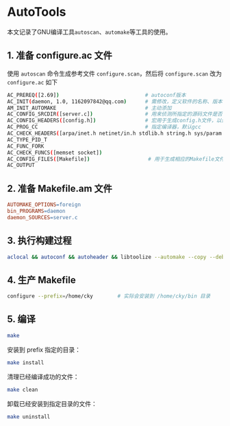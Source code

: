 # AutoTools

本文记录了GNU编译工具`autoscan`、`automake`等工具的使用。

## 1. 准备 configure.ac 文件

使用 `autoscan` 命令生成参考文件 `configure.scan`，然后将 `configure.scan` 改为 `configure.ac` 如下

```bash
AC_PREREQ([2.69])                            # autoconf版本
AC_INIT(daemon, 1.0, 1162097842@qq.com)      # 需修改，定义软件的名称、版本等信息、作者的E-mail等
AM_INIT_AUTOMAKE                             # 主动添加
AC_CONFIG_SRCDIR([server.c])                 # 用来侦测所指定的源码文件是否存在
AC_CONFIG_HEADERS([config.h])                # 宏用于生成config.h文件，以便autoheader命令使用
AC_PROG_CC                                   # 指定编译器，默认gcc
AC_CHECK_HEADERS([arpa/inet.h netinet/in.h stdlib.h string.h sys/param.h sys/socket.h unistd.h])
AC_TYPE_PID_T
AC_FUNC_FORK
AC_CHECK_FUNCS([memset socket])
AC_CONFIG_FILES([Makefile])                   # 用于生成相应的Makefile文件
AC_OUTPUT
```

## 2. 准备 Makefile.am 文件

```Makefile
AUTOMAKE_OPTIONS=foreign
bin_PROGRAMS=daemon
daemon_SOURCES=server.c
```

## 3. 执行构建过程

```bash
aclocal && autoconf && autoheader && libtoolize --automake --copy --debug --force && automake --add-missing
```

## 4. 生产 Makefile

```bash
configure --prefix=/home/cky        # 实际会安装到 /home/cky/bin 目录
```

## 5. 编译

```bash
make
```

安装到 prefix 指定的目录：

```bash
make install
```

清理已经编译成功的文件：

```bash
make clean
```

卸载已经安装到指定目录的文件：

```bash
make uninstall
```

